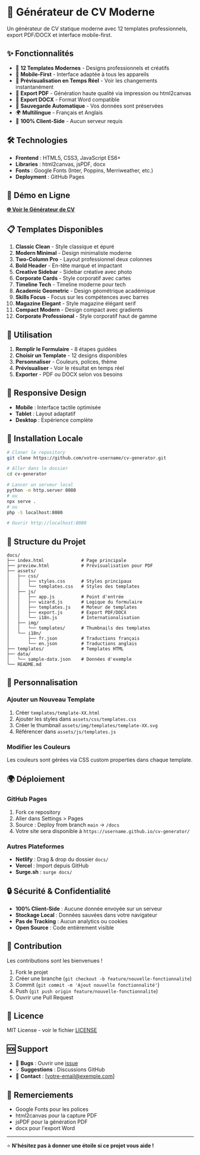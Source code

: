 # 📄 Générateur de CV Moderne

Un générateur de CV statique moderne avec 12 templates professionnels, export PDF/DOCX et interface mobile-first.

## ✨ Fonctionnalités

- 🎨 **12 Templates Modernes** - Designs professionnels et créatifs
- 📱 **Mobile-First** - Interface adaptée à tous les appareils
- 🔄 **Prévisualisation en Temps Réel** - Voir les changements instantanément
- 📄 **Export PDF** - Génération haute qualité via impression ou html2canvas
- 📝 **Export DOCX** - Format Word compatible
- 💾 **Sauvegarde Automatique** - Vos données sont préservées
- 🌍 **Multilingue** - Français et Anglais
- 🎯 **100% Client-Side** - Aucun serveur requis

## 🛠️ Technologies

- **Frontend** : HTML5, CSS3, JavaScript ES6+
- **Libraries** : html2canvas, jsPDF, docx
- **Fonts** : Google Fonts (Inter, Poppins, Merriweather, etc.)
- **Deployment** : GitHub Pages

## 🚀 Démo en Ligne

[**🌐 Voir le Générateur de CV**](https://votre-username.github.io/cv-generator/)

## 📋 Templates Disponibles

1. **Classic Clean** - Style classique et épuré
2. **Modern Minimal** - Design minimaliste moderne
3. **Two-Column Pro** - Layout professionnel deux colonnes
4. **Bold Header** - En-tête marqué et impactant
5. **Creative Sidebar** - Sidebar créative avec photo
6. **Corporate Cards** - Style corporatif avec cartes
7. **Timeline Tech** - Timeline moderne pour tech
8. **Academic Geometric** - Design géométrique académique
9. **Skills Focus** - Focus sur les compétences avec barres
10. **Magazine Elegant** - Style magazine élégant serif
11. **Compact Modern** - Design compact avec gradients
12. **Corporate Professional** - Style corporatif haut de gamme

## 🎯 Utilisation

1. **Remplir le Formulaire** - 8 étapes guidées
2. **Choisir un Template** - 12 designs disponibles
3. **Personnaliser** - Couleurs, polices, thème
4. **Prévisualiser** - Voir le résultat en temps réel
5. **Exporter** - PDF ou DOCX selon vos besoins

## 📱 Responsive Design

- **Mobile** : Interface tactile optimisée
- **Tablet** : Layout adaptatif
- **Desktop** : Expérience complète

## 🔧 Installation Locale

```bash
# Cloner le repository
git clone https://github.com/votre-username/cv-generator.git

# Aller dans le dossier
cd cv-generator

# Lancer un serveur local
python -m http.server 8080
# ou
npx serve .
# ou
php -S localhost:8080

# Ouvrir http://localhost:8080
```

## 📁 Structure du Projet

```
docs/
├── index.html              # Page principale
├── preview.html            # Prévisualisation pour PDF
├── assets/
│   ├── css/
│   │   ├── styles.css      # Styles principaux
│   │   └── templates.css   # Styles des templates
│   ├── js/
│   │   ├── app.js          # Point d'entrée
│   │   ├── wizard.js       # Logique du formulaire
│   │   ├── templates.js    # Moteur de templates
│   │   ├── export.js       # Export PDF/DOCX
│   │   └── i18n.js         # Internationalisation
│   ├── img/
│   │   └── templates/      # Thumbnails des templates
│   └── i18n/
│       ├── fr.json         # Traductions français
│       └── en.json         # Traductions anglais
├── templates/              # Templates HTML
├── data/
│   └── sample-data.json    # Données d'exemple
└── README.md
```

## 🎨 Personnalisation

### Ajouter un Nouveau Template

1. Créer `templates/template-XX.html`
2. Ajouter les styles dans `assets/css/templates.css`
3. Créer le thumbnail `assets/img/templates/template-XX.svg`
4. Référencer dans `assets/js/templates.js`

### Modifier les Couleurs

Les couleurs sont gérées via CSS custom properties dans chaque template.

## 🌍 Déploiement

### GitHub Pages

1. Fork ce repository
2. Aller dans Settings > Pages
3. Source : Deploy from branch `main` → `/docs`
4. Votre site sera disponible à `https://username.github.io/cv-generator/`

### Autres Plateformes

- **Netlify** : Drag & drop du dossier `docs/`
- **Vercel** : Import depuis GitHub
- **Surge.sh** : `surge docs/`

## 🔒 Sécurité & Confidentialité

- **100% Client-Side** : Aucune donnée envoyée sur un serveur
- **Stockage Local** : Données sauvées dans votre navigateur
- **Pas de Tracking** : Aucun analytics ou cookies
- **Open Source** : Code entièrement visible

## 🤝 Contribution

Les contributions sont les bienvenues !

1. Fork le projet
2. Créer une branche (`git checkout -b feature/nouvelle-fonctionnalite`)
3. Commit (`git commit -m 'Ajout nouvelle fonctionnalité'`)
4. Push (`git push origin feature/nouvelle-fonctionnalite`)
5. Ouvrir une Pull Request

## 📄 Licence

MIT License - voir le fichier [LICENSE](LICENSE)

## 🆘 Support

- 🐛 **Bugs** : Ouvrir une [issue](https://github.com/votre-username/cv-generator/issues)
- 💡 **Suggestions** : Discussions GitHub
- 📧 **Contact** : [votre-email@exemple.com]

## 🙏 Remerciements

- Google Fonts pour les polices
- html2canvas pour la capture PDF
- jsPDF pour la génération PDF
- docx pour l'export Word

---

⭐ **N'hésitez pas à donner une étoile si ce projet vous aide !**